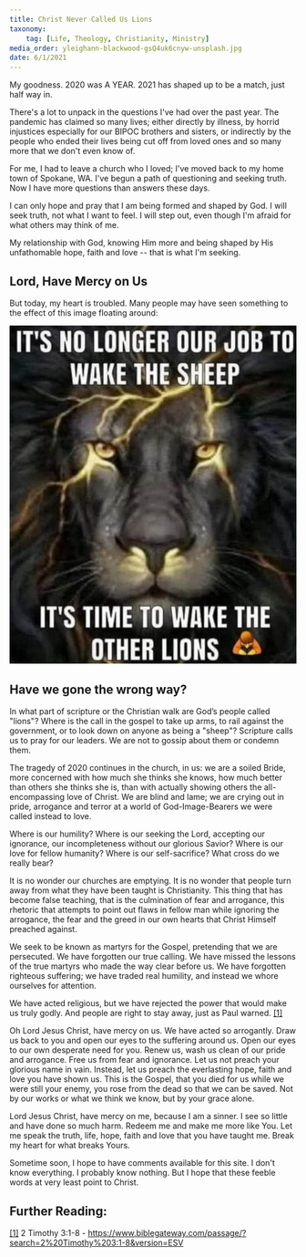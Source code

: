```yaml
---
title: Christ Never Called Us Lions
taxonomy:
	tag: [Life, Theology, Christianity, Ministry]
media_order: yleighann-blackwood-gsQ4uk6cnyw-unsplash.jpg
date: 6/1/2021
---
```


My goodness. 2020 was A YEAR. 2021 has shaped up to be a match, just half way in.

There's a lot to unpack in the questions I've had over the past year. The pandemic has claimed so many lives; either directly by illness, by horrid injustices especially for our BIPOC brothers and sisters, or indirectly by the people who ended their lives being cut off from loved ones and so many more that we don't even know of. 

For me, I had to leave a church who I loved; I've moved back to my home town of Spokane, WA. I've begun a path of questioning and seeking truth. Now I have more questions than answers these days.

I can only hope and pray that I am being formed and shaped by God. I will seek truth, not what I want to feel. I will step out, even though I'm afraid for what others may think of me. 

My relationship with God, knowing Him more and being shaped by His unfathomable hope, faith and love -- that is what I'm seeking. 

## Lord, Have Mercy on Us

But today, my heart is troubled. Many people may have seen something to the effect of this image floating around:

![A common picture, I'm afraid](lion_post.png)

## Have we gone the wrong way?

In what part of scripture or the Christian walk are God’s people called "lions"? Where is the call in the gospel to take up arms, to rail against the government, or to look down on anyone as being a "sheep"? Scripture calls us to pray for our leaders. We are not to gossip about them or condemn them. 

The tragedy of 2020 continues in the church, in us: we are a soiled Bride, more concerned with how much she thinks she knows, how much better than others she thinks she is, than with actually showing others the all-encompassing love of Christ. We are blind and lame; we are crying out in pride, arrogance and terror at a world of God-Image-Bearers we were called instead to love. 

Where is our humility? Where is our seeking the Lord, accepting our ignorance, our incompleteness without our glorious Savior? Where is our love for fellow humanity? Where is our self-sacrifice? What cross do we really bear? 

It is no wonder our churches are emptying. It is no wonder that people turn away from what they have been taught is Christianity. This thing that has become false teaching, that is the culmination of fear and arrogance, this rhetoric that attempts to point out flaws in fellow man while ignoring the arrogance, the fear and the greed in our own hearts that Christ Himself preached against. 

We seek to be known as martyrs for the Gospel, pretending that we are persecuted. We have forgotten our true calling. We have missed the lessons of the true martyrs who made the way clear before us. We have forgotten righteous suffering; we have traded real humility, and instead we whore ourselves for attention. 

We have acted religious, but we have rejected the power that would make us truly godly. And people are right to stay away, just as Paul warned. [[1]](#f1)

Oh Lord Jesus Christ, have mercy on us. We have acted so arrogantly. Draw us back to you and open our eyes to the suffering around us. Open our eyes to our own desperate need for you. Renew us, wash us clean of our pride and arrogance. Free us from fear and ignorance. Let us not preach your glorious name in vain. Instead, let us preach the everlasting hope, faith and love you have shown us. This is the Gospel, that you died for us while we were still your enemy, you rose from the dead so that we can be saved. Not by our works or what we think we know, but by your grace alone. 

Lord Jesus Christ, have mercy on me, because I am a sinner. I see so little and have done so much harm. Redeem me and make me more like You. Let me speak the truth, life, hope, faith and love that you have taught me. Break my heart for what breaks Yours. 

Sometime soon, I hope to have comments available for this site. I don't know everything. I probably know nothing. But I hope that these feeble words at very least point to Christ.

## Further Reading:
<a id="f1" href="#f1">[1]</a> 2 Timothy 3:1-8 - <https://www.biblegateway.com/passage/?search=2%20Timothy%203:1-8&version=ESV>